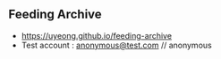 ## Feeding Archive

 * https://uyeong.github.io/feeding-archive
 * Test account : anonymous@test.com // anonymous

